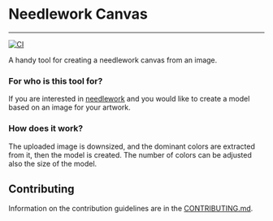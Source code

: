 # Needlework Canvas

---

[![CI](https://github.com/timzatko/needlework-canvas/workflows/CI/badge.svg)](https://github.com/timzatko/needlework-canvas/actions?query=workflow:CI+branch:master)

A handy tool for creating a needlework canvas from an image.

### For who is this tool for?

If you are interested in [needlework](https://en.wikipedia.org/wiki/Needlework) and you would like to create a model based on an image for your artwork.

### How does it work?

The uploaded image is downsized, and the dominant colors are extracted from it, then the model is created. The number of colors can be adjusted also the size of the model.

## Contributing

Information on the contribution guidelines are in the [CONTRIBUTING.md](./CONTRIBUTING.md).
